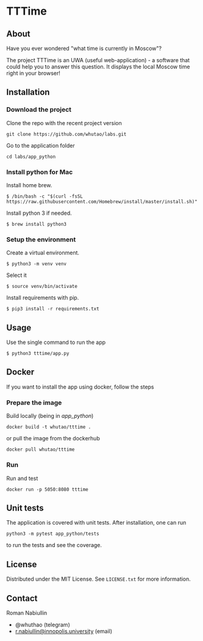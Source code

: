 # TTTime

## About

Have you ever wondered "what time is currently in Moscow"?

The project TTTime is an UWA (useful web-application) - a software that could help you to answer this question.
It displays the local Moscow time right in your browser!

## Installation

### Download the project

Clone the repo with the recent project version
```commandline
git clone https://github.com/whutao/labs.git
```

Go to the application folder
```commandline
cd labs/app_python
```

### Install python for Mac

Install home brew.
```commandline
$ /bin/bash -c "$(curl -fsSL https://raw.githubusercontent.com/Homebrew/install/master/install.sh)"
```

Install python 3 if needed.
```commandline
$ brew install python3
```

### Setup the environment

Create a virtual environment.
```commandline
$ python3 -m venv venv
```

Select it
```commandline
$ source venv/bin/activate
```

Install requirements with pip.
```commandline
$ pip3 install -r requirements.txt
```

## Usage

Use the single command to run the app
```commandline
$ python3 tttime/app.py
```

## Docker

If you want to install the app using docker, follow the steps

### Prepare the image 

Build locally (being in *app_python*)
```commandline
docker build -t whutao/tttime .
```

or pull the image from the dockerhub
```commandline
docker pull whutao/tttime
```

### Run

Run and test
```commandline
docker run -p 5050:8080 tttime
```

## Unit tests

The application is covered with unit tests. After installation, one can run

```commandline
python3 -m pytest app_python/tests
```

to run the tests and see the coverage.

## License

Distributed under the MIT License. See `LICENSE.txt` for more information.

## Contact

Roman Nabiullin
- @whuthao (telegram)
- r.nabiullin@innopolis.university (email)
